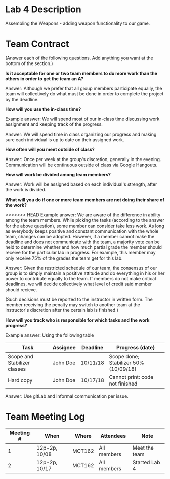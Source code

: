 
# Lab 4 Description

Assembling the Weapons - adding weapon functionality to our game.

# Team Contract

(Answer each of the following questions. Add anything you want at the bottom of
the section.)

**Is it acceptable for one or two team members to do more work than the others
in order to get the team an A?**

Answer: Although we prefer that all group members participate equally, the team will
collectively do what must be done in order to complete the project by the deadline.

**How will you use the in-class time?**

Example answer: We will spend most of our in-class time discussing work
assignment and keeping track of the progress.

Answer: We will spend time in class organizing our progress and making sure each
individual is up to date on their assigned work.

**How often will you meet outside of class?**

Answer: Once per week at the group's discretion, generally in the evening. Communication
will be continuous outside of class via Google Hangouts.

**How will work be divided among team members?**

Answer: Work will be assigned based on each individual's strength, after the work is divided.

**What will you do if one or more team members are not doing their share of the work?**

<<<<<<< HEAD
Example answer: We are aware of the difference in ability among the team
members. While picking the tasks (according to the answer for the above
question), some member can consider take less work. As long as everybody keeps
positive and constant communication with the whole team, changes can be
adopted. However, if a member cannot make the deadline and does not communicate
with the team, a majority vote can be held to determine whether and how much
partial grade the member should receive for the particular lab in progress. For
example, this member may only receive 75% of the grades the team get for this
lab.

Answer: Given the restricted schedule of our team, the consensus of our group 
is to simply maintain a positive attitude and do everything in his or her power 
to contribute equally to the team. If members do not make critical deadlines, 
we will decide collectively what level of credit said member should recieve.

(Such decisions must be reported to the instructor in written form. The member
receiving the penalty may switch to another team at the instructor's discretion
after the certain lab is finished.)


**How will you track who is responsible for which tasks and the work progress?**

Example answer: Using the following table

| Task | Assignee | Deadline | Progress (date) |
|---|---|---|---|
| Scope and Stabilizer classes | John Doe | 10/11/18 | Scope done; Stabilizer 50% (10/09/18) |
| Hard copy | John Doe | 10/17/18 | Cannot print: code not finished |

Answer: Use gitLab and informal communication per issue.

# Team Meeting Log

| Meeting # | When | Where | Attendees | Note |
|---|---|---|---|---|
| 1 | 12p-2p, 10/08 | MCT162 | All members | Meet the team |
| 2 | 12p-2p, 10/17 | MCT162 | All members | Started Lab 4 |
